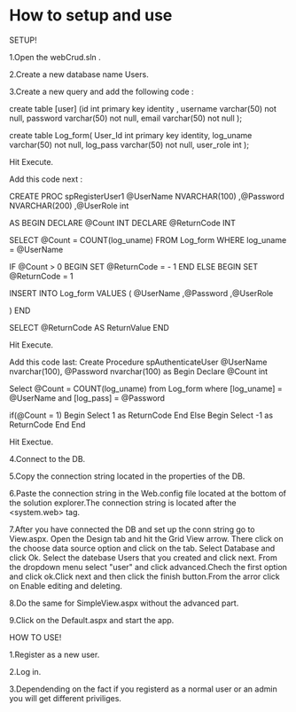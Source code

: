 How to setup and use
===
SETUP!

1.Open the webCrud.sln .

2.Create a new database name Users.

3.Create a new query and add the following code : 

create table [user]
(id int primary key identity ,
username varchar(50) not null,
password varchar(50) not null,
email varchar(50) not null
);

create table Log_form(
User_Id int primary key identity,
log_uname varchar(50) not null,
log_pass varchar(50) not null,
user_role int 
);

Hit Execute.

Add this code next :

CREATE PROC spRegisterUser1 
@UserName NVARCHAR(100)
,@Password NVARCHAR(200)
,@UserRole int

AS
BEGIN
DECLARE @Count INT
DECLARE @ReturnCode INT

SELECT @Count = COUNT(log_uname)
FROM Log_form
WHERE log_uname = @UserName

IF @Count > 0
BEGIN
SET @ReturnCode = - 1
END
ELSE
BEGIN
SET @ReturnCode = 1

INSERT INTO Log_form
VALUES (
@UserName
,@Password
,@UserRole

)
END

SELECT @ReturnCode AS ReturnValue
END

Hit Execute.

Add this code last:
Create Procedure spAuthenticateUser
@UserName nvarchar(100),
@Password nvarchar(100)
as
Begin
 Declare @Count int
 
 Select @Count = COUNT(log_uname) from Log_form
 where [log_uname] = @UserName and [log_pass] = @Password
 
 if(@Count = 1)
 Begin
  Select 1 as ReturnCode
 End
 Else
 Begin
  Select -1 as ReturnCode
 End
End 

Hit Exectue.



4.Connect to the DB.


5.Copy the connection string located in the properties of the DB.


6.Paste the connection string in the Web.config file located at the bottom of the solution explorer.The connection string is located after the <system.web> tag.


7.After you have connected the DB and set up the conn string go to View.aspx. Open the Design tab and hit the Grid View arrow. 
There click on the choose data source option and click on the <New Data Source> tab. 
Select Database and click Ok. Select the datebase Users that you created and click next.
From the dropdown menu select "user" and click advanced.Chech the first option and click ok.Click next and then click the finish button.From the arror click on Enable editing and deleting.

8.Do the same for SimpleView.aspx without the advanced part.


9.Click on the Default.aspx and start the app.


HOW TO USE!

1.Register as a new user.

2.Log in.

3.Dependending on the fact if you registerd as a normal user or an admin you will get different priviliges.